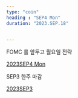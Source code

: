 ```yaml
---
type: "coin"
heading : "SEP4 Mon"
duration: "2023.SEP.18"


---
```

 

FOMC 를 앞두고 월요일 전략

[2023SEP4 Mon](/todo/images/Document2023SEP4-Mon2.pdf)


SEP3 한주 마감

[2023SEP3](/todo/images/Document2023SEP3.pdf)